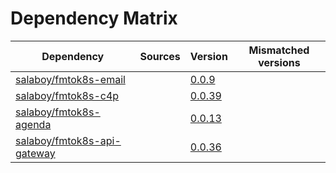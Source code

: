 # Dependency Matrix

Dependency | Sources | Version | Mismatched versions
---------- | ------- | ------- | -------------------
[salaboy/fmtok8s-email](https://github.com/salaboy/fmtok8s-email) |  | [0.0.9](https://github.com/salaboy/fmtok8s-email/releases/tag/v0.0.9) | 
[salaboy/fmtok8s-c4p](https://github.com/salaboy/fmtok8s-c4p) |  | [0.0.39](https://github.com/salaboy/fmtok8s-c4p/releases/tag/v0.0.39) | 
[salaboy/fmtok8s-agenda](https://github.com/salaboy/fmtok8s-agenda) |  | [0.0.13](https://github.com/salaboy/fmtok8s-agenda/releases/tag/v0.0.13) | 
[salaboy/fmtok8s-api-gateway](https://github.com/salaboy/fmtok8s-api-gateway) |  | [0.0.36](https://github.com/salaboy/fmtok8s-api-gateway/releases/tag/v0.0.36) | 
